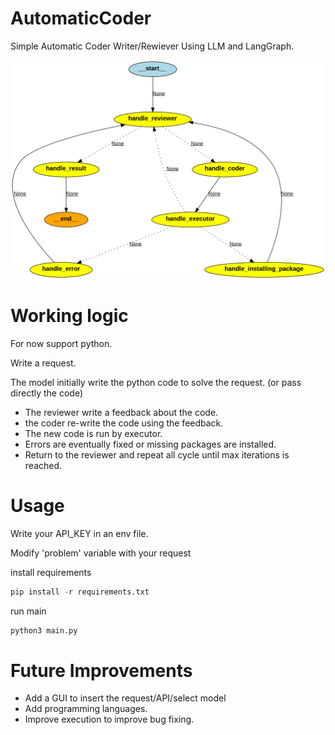 # AutomaticCoder
Simple Automatic Coder Writer/Rewiever Using LLM and LangGraph.

![alt_text](https://github.com/mimmol99/AutomaticCoder/blob/main/graph.png?raw=True)

# Working logic
For now support python.

Write a request.

The model initially write the python code to solve the request.
(or pass directly the code)

- The reviewer write a feedback about the code.
- the coder re-write the code using the feedback.
- The new code is run by executor.
- Errors are eventually fixed or missing packages are installed.
- Return to the reviewer and repeat all cycle until max iterations is reached.
   
# Usage

Write your API_KEY in an env file.

Modify 'problem' variable with your request

install requirements

```python 
pip install -r requirements.txt
```

run main

```python 
python3 main.py
```

# Future Improvements
- Add a GUI to insert the request/API/select model
- Add programming languages.
- Improve execution to improve bug fixing.

